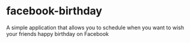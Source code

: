 facebook-birthday
=================

A simple application that allows you to schedule when you want to wish your friends happy birthday on Facebook
